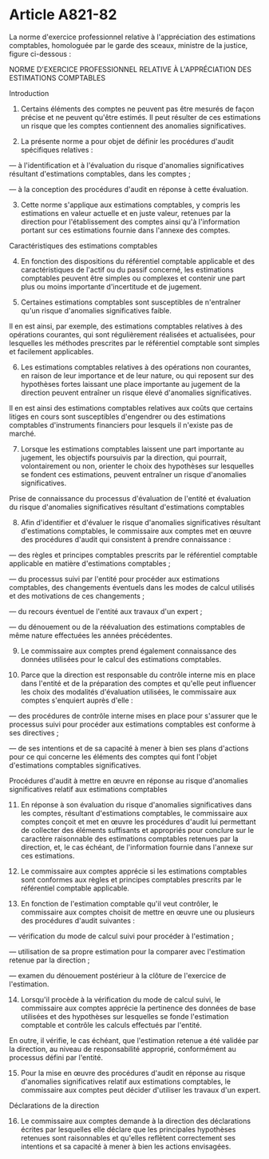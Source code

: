 # Article A821-82

La norme d'exercice professionnel relative à l'appréciation des estimations comptables, homologuée par le garde des sceaux, ministre de la justice, figure ci-dessous :

NORME D'EXERCICE PROFESSIONNEL RELATIVE À L'APPRÉCIATION DES ESTIMATIONS COMPTABLES

Introduction

1. Certains éléments des comptes ne peuvent pas être mesurés de façon précise et ne peuvent qu'être estimés. Il peut résulter de ces estimations un risque que les comptes contiennent des anomalies significatives.

1. La présente norme a pour objet de définir les procédures d'audit spécifiques relatives :

― à l'identification et à l'évaluation du risque d'anomalies significatives résultant d'estimations comptables, dans les comptes ;

― à la conception des procédures d'audit en réponse à cette évaluation.

3. Cette norme s'applique aux estimations comptables, y compris les estimations en valeur actuelle et en juste valeur, retenues par la direction pour l'établissement des comptes ainsi qu'à l'information portant sur ces estimations fournie dans l'annexe des comptes.

Caractéristiques des estimations comptables

4. En fonction des dispositions du référentiel comptable applicable et des caractéristiques de l'actif ou du passif concerné, les estimations comptables peuvent être simples ou complexes et contenir une part plus ou moins importante d'incertitude et de jugement.

1. Certaines estimations comptables sont susceptibles de n'entraîner qu'un risque d'anomalies significatives faible.

Il en est ainsi, par exemple, des estimations comptables relatives à des opérations courantes, qui sont régulièrement réalisées et actualisées, pour lesquelles les méthodes prescrites par le référentiel comptable sont simples et facilement applicables.

6. Les estimations comptables relatives à des opérations non courantes, en raison de leur importance et de leur nature, ou qui reposent sur des hypothèses fortes laissant une place importante au jugement de la direction peuvent entraîner un risque élevé d'anomalies significatives.

Il en est ainsi des estimations comptables relatives aux coûts que certains litiges en cours sont susceptibles d'engendrer ou des estimations comptables d'instruments financiers pour lesquels il n'existe pas de marché.

7. Lorsque les estimations comptables laissent une part importante au jugement, les objectifs poursuivis par la direction, qui pourrait, volontairement ou non, orienter le choix des hypothèses sur lesquelles se fondent ces estimations, peuvent entraîner un risque d'anomalies significatives.

Prise de connaissance du processus d'évaluation de l'entité et évaluation du risque d'anomalies significatives résultant d'estimations comptables

8. Afin d'identifier et d'évaluer le risque d'anomalies significatives résultant d'estimations comptables, le commissaire aux comptes met en œuvre des procédures d'audit qui consistent à prendre connaissance :

― des règles et principes comptables prescrits par le référentiel comptable applicable en matière d'estimations comptables ;

― du processus suivi par l'entité pour procéder aux estimations comptables, des changements éventuels dans les modes de calcul utilisés et des motivations de ces changements ;

― du recours éventuel de l'entité aux travaux d'un expert ;

― du dénouement ou de la réévaluation des estimations comptables de même nature effectuées les années précédentes.

9. Le commissaire aux comptes prend également connaissance des données utilisées pour le calcul des estimations comptables.

1. Parce que la direction est responsable du contrôle interne mis en place dans l'entité et de la préparation des comptes et qu'elle peut influencer les choix des modalités d'évaluation utilisées, le commissaire aux comptes s'enquiert auprès d'elle :

― des procédures de contrôle interne mises en place pour s'assurer que le processus suivi pour procéder aux estimations comptables est conforme à ses directives ;

― de ses intentions et de sa capacité à mener à bien ses plans d'actions pour ce qui concerne les éléments des comptes qui font l'objet d'estimations comptables significatives.

Procédures d'audit à mettre en œuvre en réponse au risque d'anomalies significatives relatif aux estimations comptables

11. En réponse à son évaluation du risque d'anomalies significatives dans les comptes, résultant d'estimations comptables, le commissaire aux comptes conçoit et met en œuvre les procédures d'audit lui permettant de collecter des éléments suffisants et appropriés pour conclure sur le caractère raisonnable des estimations comptables retenues par la direction, et, le cas échéant, de l'information fournie dans l'annexe sur ces estimations.

01. Le commissaire aux comptes apprécie si les estimations comptables sont conformes aux règles et principes comptables prescrits par le référentiel comptable applicable.

01. En fonction de l'estimation comptable qu'il veut contrôler, le commissaire aux comptes choisit de mettre en œuvre une ou plusieurs des procédures d'audit suivantes :

― vérification du mode de calcul suivi pour procéder à l'estimation ;

― utilisation de sa propre estimation pour la comparer avec l'estimation retenue par la direction ;

― examen du dénouement postérieur à la clôture de l'exercice de l'estimation.

14. Lorsqu'il procède à la vérification du mode de calcul suivi, le commissaire aux comptes apprécie la pertinence des données de base utilisées et des hypothèses sur lesquelles se fonde l'estimation comptable et contrôle les calculs effectués par l'entité.

En outre, il vérifie, le cas échéant, que l'estimation retenue a été validée par la direction, au niveau de responsabilité approprié, conformément au processus défini par l'entité.

15. Pour la mise en œuvre des procédures d'audit en réponse au risque d'anomalies significatives relatif aux estimations comptables, le commissaire aux comptes peut décider d'utiliser les travaux d'un expert.

Déclarations de la direction

16. Le commissaire aux comptes demande à la direction des déclarations écrites par lesquelles elle déclare que les principales hypothèses retenues sont raisonnables et qu'elles reflètent correctement ses intentions et sa capacité à mener à bien les actions envisagées.
